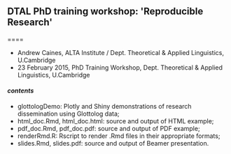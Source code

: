 ## DTAL PhD training workshop: 'Reproducible Research'
====

- Andrew Caines, ALTA Institute / Dept. Theoretical & Applied Linguistics, U.Cambridge
- 23 February 2015, PhD Training Workshop, Dept. Theoretical & Applied Linguistics, U.Cambridge


#### _contents_
- glottologDemo: Plotly and Shiny demonstrations of research dissemination using Glottolog data;
- html_doc.Rmd, html_doc.html: source and output of HTML example;
- pdf_doc.Rmd, pdf_doc.pdf: source and output of PDF example;
- renderRmd.R: Rscript to render .Rmd files in their appropriate formats;
- slides.Rmd, slides.pdf: source and output of Beamer presentation.
